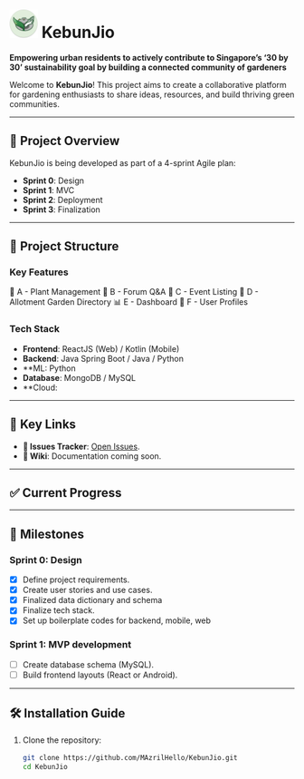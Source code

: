 # <img src="https://github.com/MAzrilHello/KebunJio/blob/main/%E6%9C%AA%E5%91%BD%E5%90%8D%E4%BD%9C%E5%93%81%202.png" alt="KebunJio Icon" width="50"/> KebunJio
**Empowering urban residents to actively contribute to Singapore’s ‘30 by 30’ sustainability goal by building a connected community of gardeners**

Welcome to **KebunJio**! This project aims to create a collaborative platform for gardening enthusiasts to share ideas, resources, and build thriving green communities.

---

## 🚀 Project Overview
KebunJio is being developed as part of a 4-sprint Agile plan:
- **Sprint 0**: Design
- **Sprint 1**: MVC
- **Sprint 2**: Deployment
- **Sprint 3**: Finalization 

---

## 📂 Project Structure
### Key Features
🌱 A - Plant Management
💬 B - Forum Q&A
📅 C - Event Listing
🏡 D - Allotment Garden Directory
📊 E - Dashboard
👤 F - User Profiles

### Tech Stack
- **Frontend**: ReactJS (Web) / Kotlin (Mobile) 
- **Backend**: Java Spring Boot / Java / Python
- **ML: Python
- **Database**: MongoDB / MySQL
- **Cloud: 

---

## 📌 Key Links
- **🔖 Issues Tracker**: [Open Issues](https://github.com/MAzrilHello/KebunJio/issues).
- **📖 Wiki**: Documentation coming soon.

---

## ✅ Current Progress


---

## 📅 Milestones
### Sprint 0: Design
- [x] Define project requirements.
- [x] Create user stories and use cases.
- [x] Finalized data dictionary and schema
- [x] Finalize tech stack.
- [x] Set up boilerplate codes for backend, mobile, web

### Sprint 1: MVP development
- [ ] Create database schema (MySQL).
- [ ] Build frontend layouts (React or Android).

---

## 🛠️ Installation Guide
1. Clone the repository:
   ```bash
   git clone https://github.com/MAzrilHello/KebunJio.git
   cd KebunJio
